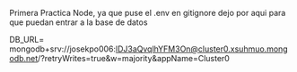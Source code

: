 Primera Practica Node, ya que puse el .env en gitignore dejo por aqui para que puedan entrar a la base de datos

DB_URL= mongodb+srv://josekpo006:lDJ3aQvqlhYFM3On@cluster0.xsuhmuo.mongodb.net/?retryWrites=true&w=majority&appName=Cluster0
